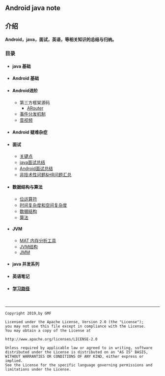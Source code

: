 ## Android java note

## 介绍

#### Android，java，面试，英语，等相关知识的总结与归纳。

### 目录

* #### java 基础

* #### Android 基础

* #### Android进阶

    * 第三方框架源码
      * [ARouter](./Android/framework/ARouter.md)
    * [事件分发机制](./Android/view/event.md)
    * [音视频](./Android/media/ffmpeg.md)

* #### Android 疑难杂症

* #### 面试
  
    * [关键点](./interview/important.md)
	* [java面试总结](./interview/java/java面试题.md)
    * [Android面试总结](./interview/android/android面试题.md)
	* [非技术性问题&HR问题汇总](./interview/hr/hr.md)
  
* #### 数据结构与算法

    * [位运算符](./DSAA/1.md)
	* [时间复杂度和空间复杂度]()
    * [数据结构](./DSAA/dataStrutrue.md)
	* [算法](./DSAA/algorithm.md)
	
* #### JVM

    * [MAT 内存分析工具](http://www.lightskystreet.com/2015/09/01/mat_usage/)
    * [JVM结构](./jvm/structure.md)
    * [JMM](./jmm.md)

* #### java 并发系列 

* #### 英语笔记

* #### [学习路径](./learnPath.md)

  ​    

-----

```
Copyright 2019,by GMF

Licensed under the Apache License, Version 2.0 (the "License");
you may not use this file except in compliance with the License.
You may obtain a copy of the License at

http://www.apache.org/licenses/LICENSE-2.0

Unless required by applicable law or agreed to in writing, software
distributed under the License is distributed on an "AS IS" BASIS,
WITHOUT WARRANTIES OR CONDITIONS OF ANY KIND, either express or implied.
See the License for the specific language governing permissions and
limitations under the License.
```



